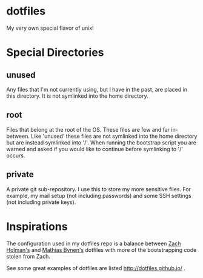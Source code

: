 dotfiles
========

My very own special flavor of unix!

Special Directories
===================

unused
------

Any files that I'm not currently using, but I have in the past, are placed in
this directory. It is not symlinked into the home directory.

root
----

Files that belong at the root of the OS. These files are few and far
in-between. Like 'unused' these files are not symlinked into the home
directory but are instead symlinked into '/'. When running the bootstrap
script you are warned and asked if you would like to continue before
symlinking to '/' occurs.

private
-------

A private git sub-repository. I use this to store my more sensitive files. For
example, my mail setup (not including passwords) and some SSH settings
(not including private keys).

Inspirations
============

The configuration used in my dotfiles repo is a balance between [Zach
Holman's](https://github.com/holman/dotfiles.git) and [Mathias
Bynen's](https://github.com/mathiasbynens/dotfiles.git) dotfiles with more of
the bootstrapping code stolen from Zach.

See some great examples of dotfiles are listed http://dotfiles.github.io/ .
